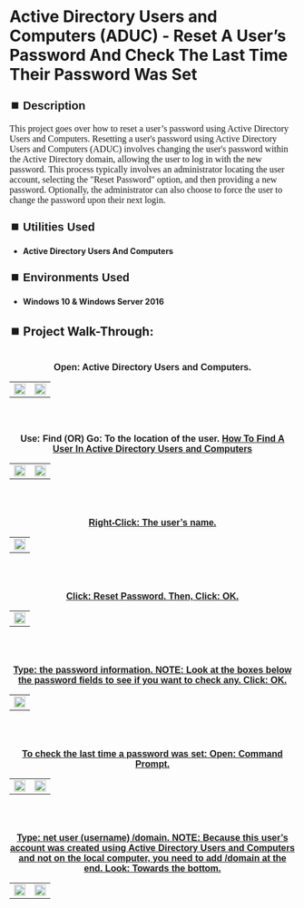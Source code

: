 <h1>Active Directory Users and Computers (ADUC) - Reset A User’s Password And Check The Last Time Their Password Was Set</h1>


<h2 style="font-family: Arial, sans-serif; font-size: 20px; font-weight: bold; margin-top: 24px; margin-bottom: 12px;">
⏹️ Description</h2>

<p style="font-family: Georgia, serif; font-size: 16px; margin-top: 12px; margin-bottom: 12px;">
This project goes over how to reset a user’s password using Active Directory Users and Computers.  Resetting a user's password using Active Directory Users and Computers (ADUC) involves changing the user's password within the Active Directory domain, allowing the user to log in with the new password. This process typically involves an administrator locating the user account, selecting the "Reset Password" option, and then providing a new password. Optionally, the administrator can also choose to force the user to change the password upon their next login. 
</b>



<h2 style="font-family: Arial, sans-serif; font-size: 20px; font-weight: bold; margin-top: 24px; margin-bottom: 12px;">
⏹️ Utilities Used</h2>
  
<p style="font-family: Georgia, serif; font-size: 16px; margin-top: 12px; margin-bottom: 12px;">
 
 - <b>Active Directory Users And Computers</b>



<h2 style="font-family: Arial, sans-serif; font-size: 20px; font-weight: bold; margin-top: 24px; margin-bottom: 12px;"> 
⏹️ Environments Used </h2>

<p style="font-family: Georgia, serif; font-size: 16px; margin-top: 12px; margin-bottom: 12px;">
 
- <b>Windows 10 & Windows Server 2016</b>



<h2 style="font-family: Arial, sans-serif; font-size: 20px; font-weight: bold; margin-top: 24px; margin-bottom: 12px;"> 
<h2>
⏹️ Project Walk-Through:</h2>
 <br/>

<div style="text-align:center;">
  <span style="font-family: Arial, sans-serif; font-size: 16px;"><b>Open: Active Directory Users and Computers.</b></span>  
<br/>

<table>
  <tr>
    <td><img src="https://imgur.com/DyoDKUD.png" height="50%" width="100%" /></td>
    <td><img src="https://imgur.com/ddTDbJI.png" height="50%" width="100%" /></td>
  </tr>
</table>

<br /><br />


<div style="text-align:center;">
  <span style="font-family: Arial, sans-serif; font-size: 16px;"><b>Use: Find  (OR)  Go: To the location of the user.  <a href="https://github.com/RashadHagen/ADUC-Find-Computer-User-Contact-Group-Printer-Shared-Folder-Organizational-Unit-Common-Que" style="font-family: Arial, sans-serif; font-size: 16px; font-weight: bold;">How To Find A User In Active Directory Users and Computers</b></span>  
<br/>

<table>
  <tr>
    <td><img src="https://imgur.com/dFAe0gH.png" height="100%" width="100%" /></td>
    <td><img src="https://imgur.com/38j0kTj.png" height="100%" width="100%" /></td>
  </tr>
</table>

<br /><br />


<div style="text-align:center;">
  <span style="font-family: Arial, sans-serif; font-size: 16px;"><b>Right-Click: The user’s name.</b></span>  
<br/>

<table>
  <tr>
    <td><img src="https://imgur.com/lqTrAr9.png" height="50%" width="100%" /></td>
  </tr>
</table>

<br /><br />


<div style="text-align:center;">
  <span style="font-family: Arial, sans-serif; font-size: 16px;"><b>Click: Reset Password.  Then, Click: OK.</b></span>  
<br/>

<table>
  <tr>
    <td><img src="https://imgur.com/czjjXbD.png" height="50%" width="100%" /></td>
  </tr>
</table>

<br /><br />


<div style="text-align:center;">
  <span style="font-family: Arial, sans-serif; font-size: 16px;"><b>Type: the password information.  NOTE: Look at the boxes below the password fields to see if you want to check any.  Click: OK.</b></span>  
<br/>

<table>
  <tr>
    <td><img src="https://imgur.com/puQ143h.png" height="50%" width="100%" /></td>
  </tr>
</table>

<br /><br />


<div style="text-align:center;">
  <span style="font-family: Arial, sans-serif; font-size: 16px;"><b>To check the last time a password was set: Open: Command Prompt.</b></span>  
<br/>

<table>
  <tr>
    <td><img src="https://imgur.com/y4Q3pfp.png" height="50%" width="100%" /></td>
    <td><img src="https://imgur.com/B9vf11H.png" height="50%" width="100%" /></td>
  </tr>
</table>

<br /><br />


<div style="text-align:center;">
  <span style="font-family: Arial, sans-serif; font-size: 16px;"><b>Type: net user (username) /domain.  NOTE: Because this user’s account was created using Active Directory Users and Computers and not on the local computer, you need to add /domain at the end.  Look: Towards the bottom.</b></span>  
<br/>

<table>
  <tr>
    <td><img src="https://imgur.com/kZo2AuS.png" height="50%" width="100%" /></td>
    <td><img src="https://imgur.com/3CgFqnk.png" height="50%" width="100%" /></td>
  </tr>
</table>

<br /><br />
